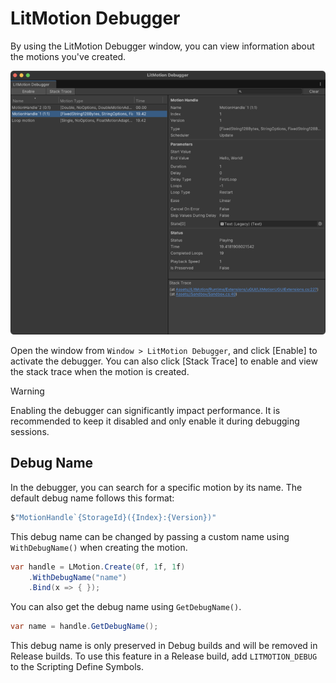 # LitMotion Debugger

By using the LitMotion Debugger window, you can view information about the motions you've created.

![img1](../../images/img-litmotion-debugger.png)

Open the window from `Window > LitMotion Debugger`, and click \[Enable\] to activate the debugger. You can also click \[Stack Trace\] to enable and view the stack trace when the motion is created.

> [!WARNING]
> Enabling the debugger can significantly impact performance. It is recommended to keep it disabled and only enable it during debugging sessions.

## Debug Name

In the debugger, you can search for a specific motion by its name. The default debug name follows this format:

```cs
$"MotionHandle`{StorageId}({Index}:{Version})"
```

This debug name can be changed by passing a custom name using `WithDebugName()` when creating the motion.

```cs
var handle = LMotion.Create(0f, 1f, 1f)
    .WithDebugName("name")
    .Bind(x => { });
```

You can also get the debug name using `GetDebugName()`.

```cs
var name = handle.GetDebugName();
```

This debug name is only preserved in Debug builds and will be removed in Release builds. To use this feature in a Release build, add `LITMOTION_DEBUG` to the Scripting Define Symbols.
